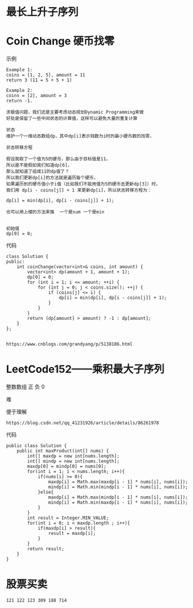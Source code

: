        
                            

# 最长上升子序列


# Coin Change 硬币找零

示例

    Example 1:
    coins = [1, 2, 5], amount = 11
    return 3 (11 = 5 + 5 + 1)
    
    Example 2:
    coins = [2], amount = 3
    return -1.

    求极值问题，我们还是主要考虑动态规划Dynamic Programming来做
    好处是保留了一些中间状态的计算值，这样可以避免大量的重复计算

    状态
    维护一个一维动态数组dp，其中dp[i]表示钱数为i时的最小硬币数的找零，

    状态转移方程
    
    假设我取了一个值为5的硬币，那么由于目标值是11，
    所以是不是假如我们知道dp[6]，
    那么就知道了组成11的dp值了？
    所以我们更新dp[i]的方法就是遍历每个硬币，
    如果遍历到的硬币值小于i值（比如我们不能用值为5的硬币去更新dp[3]）时，
    我们用 dp[i - coins[j]] + 1 来更新dp[i]，所以状态转移方程为：
    
    dp[i] = min(dp[i], dp[i - coins[j]] + 1);
    
    也可以用上楼的方法来推  一个是sum 一个是min


    初始值
    dp[0] = 0;
    
代码

    class Solution {
    public:
        int coinChange(vector<int>& coins, int amount) {
            vector<int> dp(amount + 1, amount + 1);
            dp[0] = 0;
            for (int i = 1; i <= amount; ++i) {
                for (int j = 0; j < coins.size(); ++j) {
                    if (coins[j] <= i) {
                        dp[i] = min(dp[i], dp[i - coins[j]] + 1);
                    }
                }
            }
            return (dp[amount] > amount) ? -1 : dp[amount];
        }
    };
    
    
    https://www.cnblogs.com/grandyang/p/5138186.html

# LeetCode152——乘积最大子序列

整数数组 正 负 0 

难




便于理解

    https://blog.csdn.net/qq_41231926/article/details/86261978
    


代码


    public class Solution {
        public int maxProduct(int[] nums) {
            int[] maxdp = new int[nums.length];
            int[] mindp = new int[nums.length];
            maxdp[0] = mindp[0] = nums[0];
            for(int i = 1; i < nums.length; i++){
                if(nums[i] >= 0){
                    maxdp[i] = Math.max(maxdp[i - 1] * nums[i], nums[i]);
                    mindp[i] = Math.min(mindp[i - 1] * nums[i], nums[i]);
                }else{
                    maxdp[i] = Math.max(mindp[i - 1] * nums[i], nums[i]);
                    mindp[i] = Math.min(maxdp[i - 1] * nums[i], nums[i]);
                }
            }
            int result = Integer.MIN_VALUE;
            for(int i = 0; i < maxdp.length ; i++){
                if(maxdp[i] > result){
                    result = maxdp[i];
                }
            }
            return result;
        }
    }
    
    
# 股票买卖

    121 122 123 309 188 714 
    